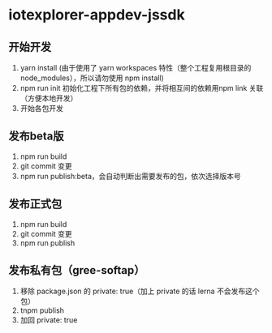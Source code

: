 # iotexplorer-appdev-jssdk

## 开始开发

1. yarn install (由于使用了 yarn workspaces 特性（整个工程复用根目录的 node_modules），所以请勿使用 npm install)
2. npm run init 初始化工程下所有包的依赖，并将相互间的依赖用npm link 关联（方便本地开发）
3. 开始各包开发

## 发布beta版

1. npm run build
2. git commit 变更
3. npm run publish:beta，会自动判断出需要发布的包，依次选择版本号

## 发布正式包

1. npm run build
2. git commit 变更
3. npm run publish

## 发布私有包（gree-softap）

1. 移除 package.json 的 private: true（加上 private 的话 lerna 不会发布这个包）
2. tnpm publish
3. 加回 private: true
